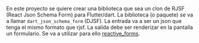 
En este proyecto se quiere crear una biblioteca que sea un clon de RJSF (React Json Schema Form) para Flutter/dart.
La biblioteca (o paquete) se va a llamar `dart_json_schema_form` (DJSF).
La entrada va a ser un json que tenga el mismo formato que rjsf.
La salida debe ser renderizar en la pantalla un formulario. Se va a utilizar para ello [reactive_forms](https://pub.dev/packages/reactive_forms).
